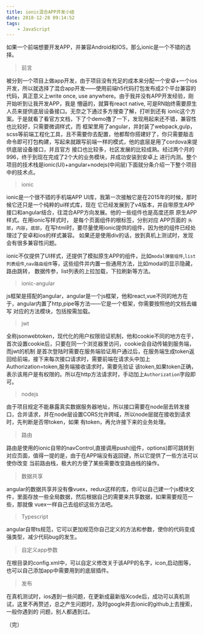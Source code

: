 ```yaml
---
title: ionic混合APP开发小结
date: 2018-12-28 09:14:52
tags:
	- JavaScript
---
```

如果一个前端想要开发APP，并兼容Android和IOS，那么ionic是一个不错的选择。
<!--more--> 

> 前言

被分到一个项目上做app开发，由于项目没有充足的成本来分配一个安卓+一个ios开发，所以就选择了混合app开发——使用前端h5代码打包发布成2个平台兼容的代码，真正意义上write once, use anywhere。由于我并没有APP开发经验，刚开始听到让我开发APP，我是
懵逼的，就算有react native, 可是RN始终需要原生人员来提供底层设备接口。无奈之下通过多方搜查了解，打听到还有
ionic这个方案。于是就看了看官方文档，下了个demo撸了一下，发现用起来还不错，兼容性也比较好，只需要微调样式，而
框架里用了angular，并封装了webpack,gulp，scss等前端工程化工具，且不需要你去配置，他都帮你搭建好了，你只需要敲击命令即可打包构建，写起来就跟写前端一样的模式，他的底层是用了cordova来提供底层设备接口，并且官方
接口也比较多，社区发展的比较成熟。经过两个月的996，终于到现在完成了2个大的业务模块，并成功安装到安卓上
进行内测。整个项目的技术栈是ionic(UI)+angular+nodejs(中间层)下面就分条介绍一下整个项目中的技术点。

> ionic

ionic是一个很不错的手机端APP UI库，我第一次接触它是在2015年的时候，那时候它还只是一个纯粹的ui样式库，现在
它已经发展到了v4版本，并自带原生APP接口和angular结合，往混合APP方向发展。他的一些组件也是高度还原
原生APP样式。在用ionic写样式时，<ion-header/> <ion-content/> <ion-footer/>是每个页面组件的根标签，分别对应
APP页面的 `头部`，`内容`，`底部`，在写html时，要尽量使用ionic提供的组件，因为他的组件已经处理过了安卓和ios的样式兼容。
如果还是使用div的话，放到真机上测试时，发现会有很多兼容性问题。

ionic不仅提供了UI样式，还提供了模拟原生APP的组件，比如`modal弹窗组件`,`list列表组件`,`nav路由组件`等，这些组件并内置一些通用方法，比如modal的显示隐藏，路由跳转，
数据传参，list列表的上拉加载，下拉刷新等方法。


> ionic-angular

js框架是搭配的angular，angular是一个js框架，他和react,vue不同的地方在于，angular内置了http,pipe等方法——它是一个框架，你需要按照他的文档去编写
对应的方法模块，包括按需加载。

> jwt

全称jsonwebtoken，现代化的用户权限验证机制，他和cookie不同的地方在于，首次设置cookie后，只要在同一个浏览器里访问，cookie会自动传输到服务端，而jwt的机制
是首次登陆时需要在服务端验证用户通过后，在服务端生成token返回给前端，接下来每次接口请求时，需要前端在请求头中加上Authorization=token,服务端接收请求时，需要先验证
该token,如果token正确，表示该用户是有权限的。所以在http方法请求时，手动加上`Authorization`字段即可。

> nodejs

由于项目规定不能暴露真实数据服务器地址，所以接口需要在node层去转发接口，合并请求，并在node层设置CORS允许跨域，所以node层就在接收到请求时，先判断是否带token，如果
有token，再允许接下来的业务处理。

> 路由

路由是使用的ionic自带的navControl,直接调用push(组件，options)即可跳转到对应页面，值得一提的是，由于在APP端没有返回键，所以它提供了一些方法可以使你改变
当前路由栈，极大的方便了某些需要改变路由栈的操作。

> 数据共享

angular的数据共享并没有像vuex，redux这样的库，你可以自己建一个js模块文件，里面存放一些全局数据，然后根据自己的需要来共享数据，如果需要规范一些，那就像
vuex一样自己去组织这些方法吧。

> Typescript

angular自带ts规范，它可以更加规范你自己定义的方法和参数，使你的代码变成强类型，减少代码bug的发生。

> 自定义app参数

在根目录的config.xml中，可以自定义修改关于该APP的名字，icon,启动图等，也可以自己添加app中需要用到的底层插件。

> 发布

在真机测试时，ios遇到一些问题，在更新成最新版Xcode后，成功可以真机测试，这里不再赘述，总之产生问题时，及时google并去ionic的github上去搜索，一般你遇到的
问题，别人都遇到过。

（完）